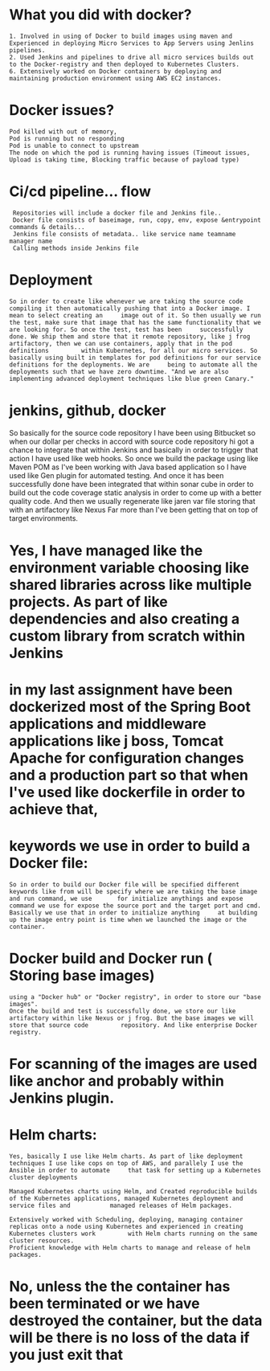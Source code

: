 # What you did with docker?

    1. Involved in using of Docker to build images using maven and Experienced in deploying Micro Services to App Servers using Jenlins pipelines.
    2. Used Jenkins and pipelines to drive all micro services builds out to the Docker-registry and then deployed to Kubernetes Clusters.
    6. Extensively worked on Docker containers by deploying and maintaining production environment using AWS EC2 instances.

# Docker issues?
    Pod killed with out of memory, 
    Pod is running but no responding
    Pod is unable to connect to upstream
    The node on which the pod is running having issues (Timeout issues, Upload is taking time, Blocking traffic because of payload type)

# Ci/cd pipeline... flow
     Repositories will include a docker file and Jenkins file..
     Docker file consists of baseimage, run, copy, env, expose &entrypoint commands & details...
     Jenkins file consists of metadata.. like service name teamname manager name
     Calling methods inside Jenkins file
     
# Deployment
    So in order to create like whenever we are taking the source code compiling it then automatically pushing that into a Docker image. I mean to select creating an     image out of it. So then usually we run the test, make sure that image that has the same functionality that we are looking for. So once the test, test has been     successfully done. We ship them and store that it remote repository, like j frog artifactory, then we can use containers, apply that in the pod definitions         within Kubernetes, for all our micro services. So basically using built in templates for pod definitions for our service definitions for the deployments. We are     being to automate all the deployments such that we have zero downtime. "And we are also implementing advanced deployment techniques like blue green Canary."
    
# jenkins, github, docker  
So basically for the source code repository I have been using Bitbucket so when our dollar per checks in accord with source code repository hi got a chance to integrate that within Jenkins and basically in order to trigger that action I have used like web hooks. So once we build the package using like Maven POM as I've been working with Java based application so I have used like Gen plugin for automated testing. And once it has been successfully done have been integrated that within sonar cube in order to build out the code coverage static analysis in order to come up with a better quality code. And then we usually regenerate like jaren var file storing that with an artifactory like Nexus Far more than I've been getting that on top of target environments.

# Yes, I have managed like the environment variable choosing like shared libraries across like multiple projects. As part of like dependencies and also creating a     custom library from scratch within Jenkins

# in my last assignment have been dockerized most of the Spring Boot applications and middleware applications like j boss, Tomcat Apache for configuration changes     and a production part so that when I've used like dockerfile in order to achieve that,
 
    
# keywords we use in order to build a Docker file:
    So in order to build our Docker file will be specified different keywords like from will be specify where we are taking the base image and run command, we use       for initialize anythings and expose command we use for expose the source port and the target port and cmd. Basically we use that in order to initialize anything     at building up the image entry point is time when we launched the image or the container.
    
# Docker build and Docker run ( Storing base images)
    using a "Docker hub" or "Docker registry", in order to store our "base images".
    Once the build and test is successfully done, we store our like artifactory within like Nexus or j frog. But the base images we will store that source code         repository. And like enterprise Docker registry.
    
# For scanning of the images are used like anchor and probably within Jenkins plugin.

# Helm charts: 
    Yes, basically I use like Helm charts. As part of like deployment techniques I use like cops on top of AWS, and parallely I use the Ansible in order to automate     that task for setting up a Kubernetes cluster deployments
 
    Managed Kubernetes charts using Helm, and Created reproducible builds of the Kubernetes applications, managed Kubernetes deployment and service files and           managed releases of Helm packages.
 
    Extensively worked with Scheduling, deploying, managing container replicas onto a node using Kubernetes and experienced in creating Kubernetes clusters work         with Helm charts running on the same cluster resources.
    Proficient knowledge with Helm charts to manage and release of helm packages.
    
    
# No, unless the the container has been terminated or we have destroyed the container, but the data will be there is no loss of the data if you just exit that
    
    

    


